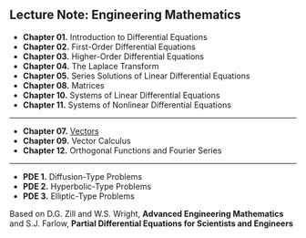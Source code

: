 ## Lecture Note: Engineering Mathematics 

* **Chapter 01.** Introduction to Differential Equations
* **Chapter 02.** First-Order Differential Equations
* **Chapter 03.** Higher-Order Differential Equations
* **Chapter 04.** The Laplace Transform
* **Chapter 05.** Series Solutions of Linear Differential Equations
* **Chapter 08.** Matrices
* **Chapter 10.** Systems of Linear Differential Equations
* **Chapter 11.** Systems of Nonlinear Differential Equations

---
* **Chapter 07.** [Vectors](https://colab.research.google.com/github/SeoulTechPSE/EngMath/blob/master/ch07.ipynb)
* **Chapter 09.** Vector Calculus
* **Chapter 12.** Orthogonal Functions and Fourier Series

---
* **PDE 1.** Diffusion-Type Problems
* **PDE 2.** Hyperbolic-Type Problems
* **PDE 3.** Elliptic-Type Problems

Based on D.G. Zill and W.S. Wright, **Advanced Engineering Mathematics**
and S.J. Farlow, **Partial Differential Equations for Scientists and Engineers**

